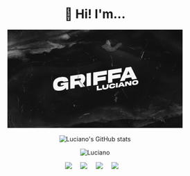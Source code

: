 <div align="center">
  
# 👋 Hi! I'm...

<img width="80%" src="./images/Banner.png">

![Luciano's GitHub stats](https://github-readme-stats.vercel.app/api?username=lucianogriffa&show_icons=true&theme=transparent)

![Luciano](https://github-readme-stats.vercel.app/api/top-langs?username=lucianogriffa&langs_count=10&show_icons=true&locale=en&layout=compact&theme=transparent)

<p>
  <a href="https://www.linkedin.com/in/lucianogriffa/"><img src="https://img.shields.io/badge/linkedin-blue.svg?&style=for-the-badge&logo=linkedin&logoColor=white" /></a>&nbsp;&nbsp;&nbsp;&nbsp;
  <a href="mailto:lucianogriffa@protonmail.com"><img src="https://img.shields.io/badge/gmail-red.svg?&style=for-the-badge&logo=gmail&logoColor=white" /></a>&nbsp;&nbsp;&nbsp;&nbsp;
   <a target="_blank"href="https://twitter.com/lucianogriffa_"><img src="https://img.shields.io/badge/twitter-blue.svg?&style=for-the-badge&logo=linkedin&logoColor=white" /></a>&nbsp;&nbsp;&nbsp;&nbsp;
  <a href="https://www.youtube.com/channel/UCNXJlH_ecGJzt2QJUYhquIQ"><img src="https://img.shields.io/badge/youtube-critical.svg?&style=for-the-badge&logo=youtube&logoColor=white" /></a>&nbsp;&nbsp;&nbsp;&nbsp;
</p>

</div>
